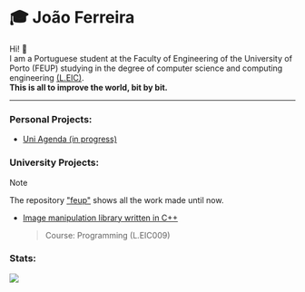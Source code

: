 # 🎓 João Ferreira

Hi! 👋  
I am a Portuguese student at the Faculty of Engineering of the University of Porto (FEUP) studying in the degree of computer science and computing engineering [(L.EIC)](https://paginas.fe.up.pt/~estudar/cursos/licenciatura-engenharia-informatica/).   
**This is all to improve the world, bit by bit.**

---

### Personal Projects:
- [Uni Agenda (in progress)](https://github.com/jvdcf/uni_agenda)

### University Projects:
> [!NOTE]  
> The repository ["feup"](https://github.com/jvdcf/feup) shows all the work made until now.

- [Image manipulation library written in C++](https://github.com/guilherme-ds-matos/ProgProj)
  > Course: Programming (L.EIC009)

### Stats:
<img src="https://www.codewars.com/users/Ezrea1y/badges/large">
